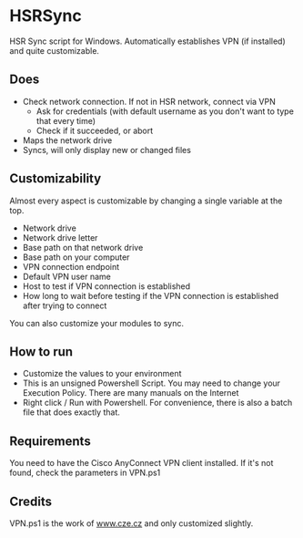 # HSRSync
HSR Sync script for Windows. Automatically establishes VPN (if installed) and quite customizable.

## Does
* Check network connection. If not in HSR network, connect via VPN
  * Ask for credentials (with default username as you don't want to type that every time)
  * Check if it succeeded, or abort
* Maps the network drive
* Syncs, will only display new or changed files

## Customizability
Almost every aspect is customizable by changing a single variable at the top.
* Network drive
* Network drive letter
* Base path on that network drive
* Base path on your computer
* VPN connection endpoint
* Default VPN user name
* Host to test if VPN connection is established
* How long to wait before testing if the VPN connection is established after trying to connect

You can also customize your modules to sync.

## How to run
* Customize the values to your environment
* This is an unsigned Powershell Script. You may need to change your Execution Policy. There are many manuals on the Internet
* Right click / Run with Powershell. For convenience, there is also a batch file that does exactly that.

## Requirements
You need to have the Cisco AnyConnect VPN client installed. If it's not found, check the parameters in VPN.ps1

## Credits
VPN.ps1 is the work of www.cze.cz and only customized slightly. 
